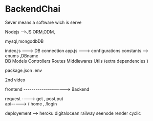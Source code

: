 # BackendChai

Sever means a software wich is serve

Nodejs -->JS
ORM,ODM,

mysql,mongodbDB


index.js ---> DB connection
app.js   ---> configurations 
constants --> enums ,DBname  
DB
Models
Controllers
Routes
Middlewares
Utils
(extra dependencies )

package.json
.env


2nd video 


frontend ---------------------> Backend 

request ----> get , post,put  
api-----> / home , /login 


deployement --> heroku digitalocean railway seenode render cyclic